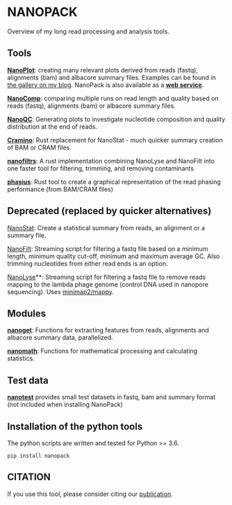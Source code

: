# NANOPACK

Overview of my long read processing and analysis tools.

## Tools

**[NanoPlot][1]**: creating many relevant plots derived from reads (fastq), alignments (bam) and albacore summary files. Examples can be found in [the gallery on my blog][2]. NanoPack is also available as a **[web service](http://nanoplot.bioinf.be)**.

**[NanoComp][10]**: comparing multiple runs on read length and quality based on reads (fastq), alignments (bam) or albacore summary files.

**[NanoQC][14]**: Generating plots to investigate nucleotide composition and quality distribution at the end of reads.

**[Cramino][12]**: Rust replacement for NanoStat - much quicker summary creation of BAM or CRAM files.

**[nanofiltrs][16]**: A rust implementation combining NanoLyse and NanoFilt into one faster tool for filtering, trimming, and removing contaminants

**[phasius][15]**: Rust tool to create a graphical representation of the read phasing performance (from BAM/CRAM files)

## Deprecated (replaced by quicker alternatives)

[NanoStat][4]: Create a statistical summary from reads, an alignment or a summary file.

[NanoFilt][3]: Streaming script for filtering a fastq file based on a minimum length, minimum quality cut-off, minimum and maximum average GC. Also trimming nucleotides from either read ends is an option.

[NanoLyse][5]**: Streaming script for filtering a fastq file to remove reads mapping to the lambda phage genome (control DNA used in nanopore sequencing). Uses [minimap2/mappy][9].

## Modules

**[nanoget][6]**: Functions for extracting features from reads, alignments and albacore summary data, parallelized.  

**[nanomath][7]**: Functions for mathematical processing and calculating statistics.  

## Test data

**[nanotest][13]** provides small test datasets in fastq, bam and summary format (not included when installing NanoPack)  

## Installation of the python tools

The python scripts are written and tested for Python >= 3.6.

`pip install nanopack`

  [1]: https://github.com/wdecoster/NanoPlot
  [2]: https://gigabaseorgigabyte.wordpress.com/2017/06/01/example-gallery-of-nanoplot/
  [3]: https://github.com/wdecoster/nanofilt
  [4]: https://github.com/wdecoster/nanostat
  [5]: https://github.com/wdecoster/nanolyse
  [6]: https://github.com/wdecoster/nanoget
  [7]: https://github.com/wdecoster/nanomath
  [9]: https://github.com/lh3/minimap2
  [10]: https://github.com/wdecoster/nanocomp
  [12]: https://github.com/wdecoster/cramino
  [13]: https://github.com/wdecoster/nanotest
  [14]: https://github.com/wdecoster/nanoQC
  [15]: https://github.com/wdecoster/phasius
  [16]: https://github.com/wdecoster/nanofiltrs

## CITATION

  If you use this tool, please consider citing our [publication](https://academic.oup.com/bioinformatics/advance-article/doi/10.1093/bioinformatics/bty149/4934939).
